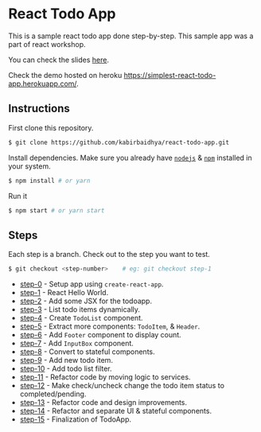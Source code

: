 # React Todo App

This is a sample react todo app done step-by-step.
This sample app was a part of react workshop.

You can check the slides [here](https://speakerdeck.com/kabirbaidhya/frontend-development-with-react).

Check the demo hosted on heroku https://simplest-react-todo-app.herokuapp.com/.


## Instructions

First clone this repository.
```bash
$ git clone https://github.com/kabirbaidhya/react-todo-app.git
```

Install dependencies. Make sure you already have [`nodejs`](https://nodejs.org/en/) & [`npm`](https://www.npmjs.com/) installed in your system.
```bash
$ npm install # or yarn
```

Run it
```bash
$ npm start # or yarn start
```

## Steps
Each step is a branch. Check out to the step you want to test.

```bash
$ git checkout <step-number>    # eg: git checkout step-1
```
* [step-0](https://github.com/arash-mehdipoor/react-todo-app/commits/step-0) - Setup app using `create-react-app`.
* [step-1](https://github.com/arash-mehdipoor/react-todo-app/commits/step-1) - React Hello World.
* [step-2](https://github.com/arash-mehdipoor/react-todo-app/commits/step-2) - Add some JSX for the todoapp.
* [step-3](https://github.com/arash-mehdipoor/react-todo-app/commits/step-3) - List todo items dynamically.
* [step-4](https://github.com/arash-mehdipoor/react-todo-app/commits/step-4) - Create `TodoList` component.
* [step-5](https://github.com/arash-mehdipoor/react-todo-app/commits/step-5) - Extract more components: `TodoItem`, & `Header`.
* [step-6](https://github.com/arash-mehdipoor/react-todo-app/commits/step-6) - Add `Footer` component to display count.
* [step-7](https://github.com/arash-mehdipoor/react-todo-app/commits/step-7) - Add `InputBox` component.
* [step-8](https://github.com/arash-mehdipoor/react-todo-app/commits/step-8) - Convert to stateful components.
* [step-9](https://github.com/arash-mehdipoor/react-todo-app/commits/step-9) - Add new todo item.
* [step-10](https://github.com/arash-mehdipoor/react-todo-app/commits/step-10) - Add todo list filter.
* [step-11](https://github.com/arash-mehdipoor/react-todo-app/commits/step-11) - Refactor code by moving logic to services.
* [step-12](https://github.com/arash-mehdipoor/react-todo-app/commits/step-12) - Make check/uncheck change the todo item status to completed/pending.
* [step-13](https://github.com/arash-mehdipoor/react-todo-app/commits/step-13) - Refactor code and design improvements.
* [step-14](https://github.com/arash-mehdipoor/react-todo-app/commits/step-14) - Refactor and separate UI & stateful components.
* [step-15](https://github.com/arash-mehdipoor/react-todo-app/commits/step-15) - Finalization of TodoApp.
